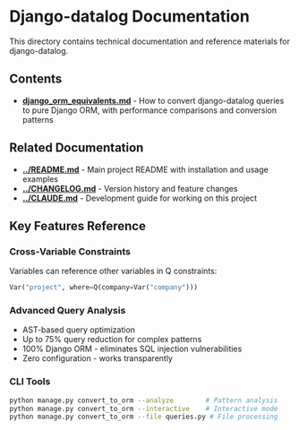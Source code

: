 # Django-datalog Documentation

This directory contains technical documentation and reference materials for django-datalog.

## Contents

- **[django_orm_equivalents.md](django_orm_equivalents.md)** - How to convert django-datalog queries to pure Django ORM, with performance comparisons and conversion patterns

## Related Documentation

- **[../README.md](../README.md)** - Main project README with installation and usage examples  
- **[../CHANGELOG.md](../CHANGELOG.md)** - Version history and feature changes
- **[../CLAUDE.md](../CLAUDE.md)** - Development guide for working on this project

## Key Features Reference

### Cross-Variable Constraints
Variables can reference other variables in Q constraints:
```python
Var("project", where=Q(company=Var("company")))
```

### Advanced Query Analysis
- AST-based query optimization
- Up to 75% query reduction for complex patterns
- 100% Django ORM - eliminates SQL injection vulnerabilities
- Zero configuration - works transparently

### CLI Tools
```bash
python manage.py convert_to_orm --analyze        # Pattern analysis
python manage.py convert_to_orm --interactive    # Interactive mode  
python manage.py convert_to_orm --file queries.py # File processing
```